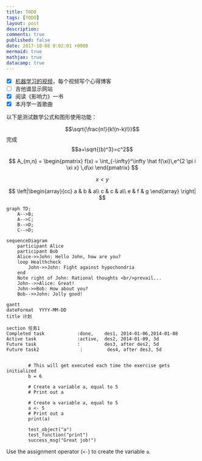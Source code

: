 ```yaml
---
title: TODO
tags: [TODO]
layout: post
description:
comments: true
published: false
date: 2017-10-08 9:02:01 +0900
mermaid: true
mathjax: true
datacamp: true
---
```


- [x] [机器学习的视频](https://www.bilibili.com/video/av9912938)，每个视频写个心得博客
- [ ] 吉他谱显示网站
- [x] 阅读《影响力》一书
- [x] 本月学一首歌曲

以下是测试数学公式和图形使用功能：

$$\sqrt{\frac{n!}{k!(n-k)!}}$$完成$$a+\sqrt{(b)^3}=c^2$$

$$
A_{m,n} = \begin{pmatrix}
f(x) = \int_{-\infty}^\infty
    \hat f(\xi)\,e^{2 \pi i \xi x}
    \,d\xi
\end{pmatrix}
$$

$$x < y$$

$$
\left|\begin{array}{cc}
  a & b & a\\
  c & c & a\\
  e & f & g
\end{array}
\right|
$$

```mermaid
graph TD;
    A-->B;
    A-->C;
    B-->D;
    C-->D;
```

```mermaid
sequenceDiagram
    participant Alice
    participant Bob
    Alice->>John: Hello John, how are you?
    loop Healthcheck
        John->>John: Fight against hypochondria
    end
    Note right of John: Rational thoughts <br/>prevail...
    John-->>Alice: Great!
    John->>Bob: How about you?
    Bob-->>John: Jolly good!
```

```mermaid
gantt
dateFormat  YYYY-MM-DD
title 计划

section 任务1
Completed task            :done,    des1, 2014-01-06,2014-01-08
Active task               :active,  des2, 2014-01-09, 3d
Future task               :         des3, after des2, 5d
Future task2               :         des4, after des3, 5d
```

<div data-datacamp-exercise data-lang="r">
    <code data-type="pre-exercise-code">
        # This will get executed each time the exercise gets initialized
        b = 6
    </code>
    <code data-type="sample-code">
        # Create a variable a, equal to 5
        # Print out a
    </code>
    <code data-type="solution">
        # Create a variable a, equal to 5
        a <- 5
        # Print out a
        print(a)
    </code>
    <code data-type="sct">
        test_object("a")
        test_function("print")
        success_msg("Great job!")
    </code>
    <div data-type="hint">Use the assignment operator (<code><-</code>) to create the variable <code>a</code>.</div>
</div>
